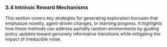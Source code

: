 ### 3.4 Intrinsic Reward Mechanisms

This section covers key strategies for generating exploration bonuses that emphasize novelty, agent-driven changes, or learning progress. It highlights how these methods can address partially random environments by guiding policy updates toward genuinely informative transitions while mitigating the impact of irreducible noise.
